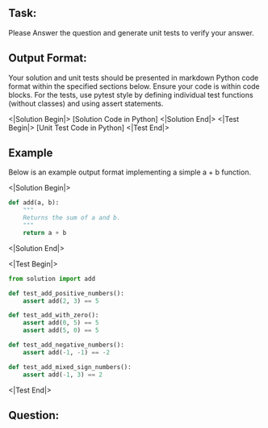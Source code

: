 ## Task:
Please Answer the question and generate unit tests to verify your answer.

## Output Format:
Your solution and unit tests should be presented in markdown Python code format within the specified sections below. Ensure your code is within code blocks. For the tests, use pytest style by defining individual test functions (without classes) and using assert statements. 

<|Solution Begin|>
[Solution Code in Python]
<|Solution End|>
<|Test Begin|>
[Unit Test Code in Python]
<|Test End|>

## Example
Below is an example output format implementing a simple a + b function.

<|Solution Begin|>
```python
def add(a, b):
    """
    Returns the sum of a and b.
    """
    return a + b
```
<|Solution End|>

<|Test Begin|>
```python
from solution import add

def test_add_positive_numbers():
    assert add(2, 3) == 5

def test_add_with_zero():
    assert add(0, 5) == 5
    assert add(5, 0) == 5

def test_add_negative_numbers():
    assert add(-1, -1) == -2

def test_add_mixed_sign_numbers():
    assert add(-1, 3) == 2
```
<|Test End|>

## Question:
